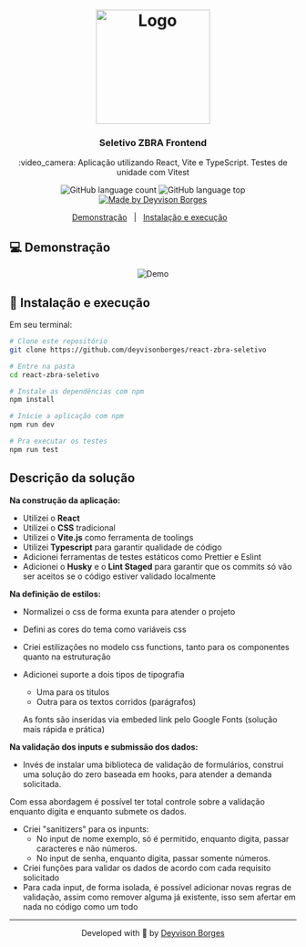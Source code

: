 <h1 align="center">
  <img src="https://i.imgur.com/RABlBpk.png"
  width="200px"
  alt="Logo" />
</h1>

<h3 align="center">
  Seletivo ZBRA Frontend
</h3>

<p align="center">
  :video_camera: Aplicação utilizando React, Vite e TypeScript.
  Testes de unidade com Vitest
</p>

<p align="center">
  <img alt="GitHub language count" src="https://img.shields.io/github/languages/count/deyvisonborges/react-zbra-seletivo?color=00A83A">

  <img alt="GitHub language top" src="https://img.shields.io/github/languages/top/deyvisonborges/react-zbra-seletivo?color=00A83A">

  <a href="https://deyvisonborges.com.br/">
    <img alt="Made by Deyvison Borges" src="https://img.shields.io/badge/made%20by-Deyvison%20Borges-00A83A">
  </a>

</p>

<p align="center">
  <a href="#computer-demo">Demonstração</a>&nbsp;&nbsp;&nbsp;|&nbsp;&nbsp;&nbsp;<a href="#wrench-install-and-run">Instalação e execução</a>&nbsp;&nbsp;&nbsp;
</p>

## :computer: Demonstração

<p align="center">
  <img src="https://i.imgur.com/4fVyUK2.png" alt="Demo" />
</p>

## :wrench: Instalação e execução

Em seu terminal:

```sh
# Clone este repositório
git clone https://github.com/deyvisonborges/react-zbra-seletivo

# Entre na pasta
cd react-zbra-seletivo

# Instale as dependências com npm
npm install

# Inicie a aplicação com npm
npm run dev 

# Pra executar os testes
npm run test
```

## Descrição da solução
**Na construção da aplicação:**
- Utilizei o **React**
- Utilizei o **CSS** tradicional
- Utilizei o **Vite.js** como ferramenta de toolings
- Utilizei **Typescript** para garantir qualidade de código
- Adicionei ferramentas de testes estáticos como Prettier e Eslint
- Adicionei o **Husky** e o **Lint Staged** para garantir que os commits só vão ser aceitos se o código estiver validado localmente
 
**Na definição de estilos:**
- Normalizei o css de forma exunta para atender o projeto
- Defini as cores do tema como variáveis css
- Criei estilizações no modelo css functions, tanto para os componentes quanto na estruturação
- Adicionei suporte a dois tipos de tipografia
  - Uma para os titulos
  - Outra para os textos corridos (parágrafos)

  As fonts são inseridas via embeded link pelo Google Fonts (solução mais rápida e prática)

**Na validação dos inputs e submissão dos dados:**
- Invés de instalar uma biblioteca de validação de formulários, construi uma solução do zero baseada em hooks, para atender a demanda solicitada.

Com essa abordagem é possível ter total controle sobre a validação enquanto digita e enquanto submete os dados.
- Criei "sanitizers" para os inpunts:
  - No input de nome exemplo, só é permitido, enquanto digita, passar caracteres e não números.
  - No input de senha, enquanto digita, passar somente números.
- Criei funções para validar os dados de acordo com cada requisito solicitado
- Para cada input, de forma isolada, é possível adicionar novas regras de validação, assim como remover alguma já existente, isso sem afertar em nada no código como um todo
---

<p align="center">
Developed with 🧡 by <a href="https://www.linkedin.com/in/deyvisonborges">Deyvison Borges</a>
</p>
